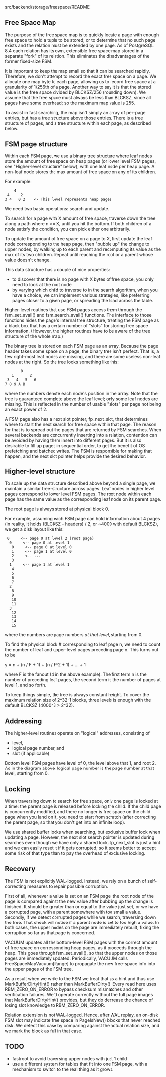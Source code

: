 src/backend/storage/freespace/README

Free Space Map
--------------

The purpose of the free space map is to quickly locate a page with enough
free space to hold a tuple to be stored; or to determine that no such page
exists and the relation must be extended by one page.  As of PostgreSQL 8.4
each relation has its own, extensible free space map stored in a separate
"fork" of its relation.  This eliminates the disadvantages of the former
fixed-size FSM.

It is important to keep the map small so that it can be searched rapidly.
Therefore, we don't attempt to record the exact free space on a page.
We allocate one map byte to each page, allowing us to record free space
at a granularity of 1/256th of a page.  Another way to say it is that
the stored value is the free space divided by BLCKSZ/256 (rounding down).
We assume that the free space must always be less than BLCKSZ, since
all pages have some overhead; so the maximum map value is 255.

To assist in fast searching, the map isn't simply an array of per-page
entries, but has a tree structure above those entries.  There is a tree
structure of pages, and a tree structure within each page, as described
below.

FSM page structure
------------------

Within each FSM page, we use a binary tree structure where leaf nodes store
the amount of free space on heap pages (or lower level FSM pages, see
"Higher-level structure" below), with one leaf node per heap page. A non-leaf
node stores the max amount of free space on any of its children.

For example:

	    4
	 4     2
	3 4   0 2    <- This level represents heap pages

We need two basic operations: search and update.

To search for a page with X amount of free space, traverse down the tree
along a path where n >= X, until you hit the bottom. If both children of a
node satisfy the condition, you can pick either one arbitrarily.

To update the amount of free space on a page to X, first update the leaf node
corresponding to the heap page, then "bubble up" the change to upper nodes,
by walking up to each parent and recomputing its value as the max of its
two children.  Repeat until reaching the root or a parent whose value
doesn't change.

This data structure has a couple of nice properties:
- to discover that there is no page with X bytes of free space, you only
  need to look at the root node
- by varying which child to traverse to in the search algorithm, when you have
  a choice, we can implement various strategies, like preferring pages closer
  to a given page, or spreading the load across the table.

Higher-level routines that use FSM pages access them through the fsm_set_avail()
and fsm_search_avail() functions. The interface to those functions hides the
page's internal tree structure, treating the FSM page as a black box that has
a certain number of "slots" for storing free space information.  (However,
the higher routines have to be aware of the tree structure of the whole map.)

The binary tree is stored on each FSM page as an array. Because the page
header takes some space on a page, the binary tree isn't perfect. That is,
a few right-most leaf nodes are missing, and there are some useless non-leaf
nodes at the right. So the tree looks something like this:

	       0
	   1       2
	 3   4   5   6
	7 8 9 A B

where the numbers denote each node's position in the array.  Note that the
tree is guaranteed complete above the leaf level; only some leaf nodes are
missing.  This is reflected in the number of usable "slots" per page not
being an exact power of 2.

A FSM page also has a next slot pointer, fp_next_slot, that determines where
to start the next search for free space within that page.  The reason for that
is to spread out the pages that are returned by FSM searches.  When several
backends are concurrently inserting into a relation, contention can be avoided
by having them insert into different pages.  But it is also desirable to fill
up pages in sequential order, to get the benefit of OS prefetching and batched
writes.  The FSM is responsible for making that happen, and the next slot
pointer helps provide the desired behavior.

Higher-level structure
----------------------

To scale up the data structure described above beyond a single page, we
maintain a similar tree-structure across pages. Leaf nodes in higher level
pages correspond to lower level FSM pages. The root node within each page
has the same value as the corresponding leaf node on its parent page.

The root page is always stored at physical block 0.

For example, assuming each FSM page can hold information about 4 pages (in
reality, it holds (BLCKSZ - headers) / 2, or ~4000 with default BLCKSZ),
we get a disk layout like this:

	 0     <-- page 0 at level 2 (root page)
	  0     <-- page 0 at level 1
	   0     <-- page 0 at level 0
	   1     <-- page 1 at level 0
	   2     <-- ...
	   3
	  1     <-- page 1 at level 1
	   4
	   5
	   6
	   7
	  2
	   8
	   9
	   10
	   11
	  3
	   12
	   13
	   14
	   15

where the numbers are page numbers *at that level*, starting from 0.

To find the physical block # corresponding to leaf page n, we need to
count the number of leaf and upper-level pages preceding page n.
This turns out to be

y = n + (n / F + 1) + (n / F^2 + 1) + ... + 1

where F is the fanout (4 in the above example). The first term n is the number
of preceding leaf pages, the second term is the number of pages at level 1,
and so forth.

To keep things simple, the tree is always constant height. To cover the
maximum relation size of 2^32-1 blocks, three levels is enough with the default
BLCKSZ (4000^3 > 2^32).

Addressing
----------

The higher-level routines operate on "logical" addresses, consisting of
- level,
- logical page number, and
- slot (if applicable)

Bottom level FSM pages have level of 0, the level above that 1, and root 2.
As in the diagram above, logical page number is the page number at that level,
starting from 0.

Locking
-------

When traversing down to search for free space, only one page is locked at a
time: the parent page is released before locking the child. If the child page
is concurrently modified, and there no longer is free space on the child page
when you land on it, you need to start from scratch (after correcting the
parent page, so that you don't get into an infinite loop).

We use shared buffer locks when searching, but exclusive buffer lock when
updating a page.  However, the next slot search pointer is updated during
searches even though we have only a shared lock.  fp_next_slot is just a hint
and we can easily reset it if it gets corrupted; so it seems better to accept
some risk of that type than to pay the overhead of exclusive locking.

Recovery
--------

The FSM is not explicitly WAL-logged. Instead, we rely on a bunch of
self-correcting measures to repair possible corruption.

First of all, whenever a value is set on an FSM page, the root node of the
page is compared against the new value after bubbling up the change is
finished. It should be greater than or equal to the value just set, or we
have a corrupted page, with a parent somewhere with too small a value.
Secondly, if we detect corrupted pages while we search, traversing down
the tree. That check will notice if a parent node is set to too high a value.
In both cases, the upper nodes on the page are immediately rebuilt, fixing
the corruption so far as that page is concerned.

VACUUM updates all the bottom-level FSM pages with the correct amount of free
space on corresponding heap pages, as it proceeds through the heap.  This
goes through fsm_set_avail(), so that the upper nodes on those pages are
immediately updated.  Periodically, VACUUM calls FreeSpaceMapVacuum[Range]
to propagate the new free-space info into the upper pages of the FSM tree.

As a result when we write to the FSM we treat that as a hint and thus use
MarkBufferDirtyHint() rather than MarkBufferDirty().  Every read here uses
RBM_ZERO_ON_ERROR to bypass checksum mismatches and other verification
failures.  We'd operate correctly without the full page images that
MarkBufferDirtyHint() provides, but they do decrease the chance of losing slot
knowledge to RBM_ZERO_ON_ERROR.

Relation extension is not WAL-logged.  Hence, after WAL replay, an on-disk FSM
slot may indicate free space in PageIsNew() blocks that never reached disk.
We detect this case by comparing against the actual relation size, and we mark
the block as full in that case.

TODO
----

- fastroot to avoid traversing upper nodes with just 1 child
- use a different system for tables that fit into one FSM page, with a
  mechanism to switch to the real thing as it grows.
